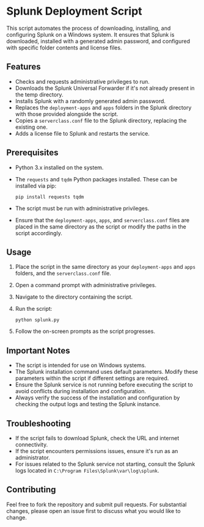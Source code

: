 # Splunk Deployment Script

This script automates the process of downloading, installing, and configuring Splunk on a Windows system. It ensures that Splunk is downloaded, installed with a generated admin password, and configured with specific folder contents and license files.

## Features

- Checks and requests administrative privileges to run.
- Downloads the Splunk Universal Forwarder if it's not already present in the temp directory.
- Installs Splunk with a randomly generated admin password.
- Replaces the `deployment-apps` and `apps` folders in the Splunk directory with those provided alongside the script.
- Copies a `serverclass.conf` file to the Splunk directory, replacing the existing one.
- Adds a license file to Splunk and restarts the service.

## Prerequisites

- Python 3.x installed on the system.
- The `requests` and `tqdm` Python packages installed. These can be installed via pip:

  ```
  pip install requests tqdm
  ```

- The script must be run with administrative privileges.
- Ensure that the `deployment-apps`, `apps`, and `serverclass.conf` files are placed in the same directory as the script or modify the paths in the script accordingly.

## Usage

1. Place the script in the same directory as your `deployment-apps` and `apps` folders, and the `serverclass.conf` file.
2. Open a command prompt with administrative privileges.
3. Navigate to the directory containing the script.
4. Run the script:

   ```
   python splunk.py
   ```

5. Follow the on-screen prompts as the script progresses.

## Important Notes

- The script is intended for use on Windows systems.
- The Splunk installation command uses default parameters. Modify these parameters within the script if different settings are required.
- Ensure the Splunk service is not running before executing the script to avoid conflicts during installation and configuration.
- Always verify the success of the installation and configuration by checking the output logs and testing the Splunk instance.

## Troubleshooting

- If the script fails to download Splunk, check the URL and internet connectivity.
- If the script encounters permissions issues, ensure it's run as an administrator.
- For issues related to the Splunk service not starting, consult the Splunk logs located in `C:\Program Files\Splunk\var\log\splunk`.

## Contributing

Feel free to fork the repository and submit pull requests. For substantial changes, please open an issue first to discuss what you would like to change.

